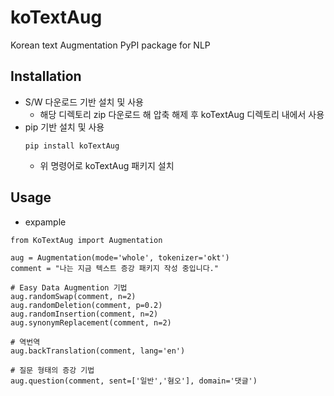 # koTextAug
Korean text Augmentation PyPI package for NLP

## Installation
- S/W 다운로드 기반 설치 및 사용
  - 해당 디렉토리 zip 다운로드 해 압축 해제 후 koTextAug 디렉토리 내에서 사용 
- pip 기반 설치 및 사용
  ```
  pip install koTextAug
  ```
  - 위 명령어로 koTextAug 패키지 설치

## Usage
- expample <br>
```
from KoTextAug import Augmentation

aug = Augmentation(mode='whole', tokenizer='okt')
comment = "나는 지금 텍스트 증강 패키지 작성 중입니다."

# Easy Data Augmention 기법
aug.randomSwap(comment, n=2)
aug.randomDeletion(comment, p=0.2)
aug.randomInsertion(comment, n=2)
aug.synonymReplacement(comment, n=2)

# 역번역
aug.backTranslation(comment, lang='en')

# 질문 형태의 증강 기법
aug.question(comment, sent=['일반','혐오'], domain='댓글')
```

